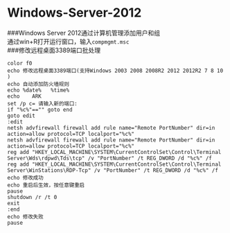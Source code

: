 # Windows-Server-2012

###Windows Server 2012通过计算机管理添加用户和组  
通过win+R打开运行窗口，输入```compmgmt.msc```  
###修改远程桌面3389端口批处理
```@echo off
color f0
echo 修改远程桌面3389端口(支持Windows 2003 2008 2008R2 2012 2012R2 7 8 10 )
echo 自动添加防火墙规则
echo %date%   %time%
echo    ARK 
set /p c= 请输入新的端口:
if "%c%"=="" goto end
goto edit
:edit
netsh advfirewall firewall add rule name="Remote PortNumber" dir=in action=allow protocol=TCP localport="%c%"
netsh advfirewall firewall add rule name="Remote PortNumber" dir=in action=allow protocol=TCP localport="%c%"
reg add "HKEY_LOCAL_MACHINE\SYSTEM\CurrentControlSet\Control\Terminal Server\Wds\rdpwd\Tds\tcp" /v "PortNumber" /t REG_DWORD /d "%c%" /f
reg add "HKEY_LOCAL_MACHINE\SYSTEM\CurrentControlSet\Control\Terminal Server\WinStations\RDP-Tcp" /v "PortNumber" /t REG_DWORD /d "%c%" /f
echo 修改成功
echo 重启后生效，按任意键重启
pause
shutdown /r /t 0
exit
:end
echo 修改失败
pause
```
